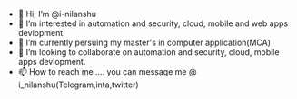 - 👋 Hi, I’m @i-nilanshu
- 👀 I’m interested in automation and security, cloud, mobile and web apps devlopment.
- 🌱 I’m currently persuing my master's in computer application(MCA)
- 💞️ I’m looking to collaborate on automation and security, cloud, mobile apps devlopment.
- 📫 How to reach me .... you can message me @ i_nilanshu(Telegram,inta,twitter)

<!---
i-nilanshu/i-nilanshu is a ✨ special ✨ repository because its `README.md` (this file) appears on your GitHub profile.
You can click the Preview link to take a look at your changes.
--->
